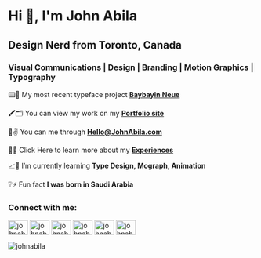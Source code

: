 <h1 align="left">Hi 👋, I'm John Abila</h1>
<h2 align="left">Design Nerd from Toronto, Canada</h2>

<h3 align="left">Visual Communications | Design | Branding | Motion Graphics | Typography</h3>

⌨️🎨 My most recent typeface project <a href="https://www.kickstarter.com/projects/johnabila/baybayin-neue-the-modern-font-of-a-ancient-filipino-script?ref=6bbj9u&token=9c1f4c44" target="_blank">**Baybayin Neue**</a>

🖍🗂 You can view my work on my <a href="https://johnabila.com/" target="_blank">**Portfolio site**</a>

📨✌️ You can me through **Hello@JohnAbila.com**

🔗📄 Click Here to learn more about my <a href="https://johnabila.com/](https://www.linkedin.com/in/johnabila/" target="_blank">**Experiences**</a>

📈📑 I’m currently learning **Type Design, Mograph, Animation**

❔⚡ Fun fact **I was born in Saudi Arabia**

<h3 align="left">Connect with me:</h3>
<p align="left">
<a href="https://twitter.com/johnabiladesign" target="blank"><img align="center" src="https://raw.githubusercontent.com/rahuldkjain/github-profile-readme-generator/master/src/images/icons/Social/twitter.svg" alt="johnabiladesign" height="30" width="40" /></a>
<a href="https://linkedin.com/in/johnabila" target="blank"><img align="center" src="https://raw.githubusercontent.com/rahuldkjain/github-profile-readme-generator/master/src/images/icons/Social/linked-in-alt.svg" alt="johnabila" height="30" width="40" /></a>
<a href="https://instagram.com/johnabiladesign" target="blank"><img align="center" src="https://raw.githubusercontent.com/rahuldkjain/github-profile-readme-generator/master/src/images/icons/Social/instagram.svg" alt="johnabiladesign" height="30" width="40" /></a>
<a href="https://dribbble.com/johnabila" target="blank"><img align="center" src="https://raw.githubusercontent.com/rahuldkjain/github-profile-readme-generator/master/src/images/icons/Social/dribbble.svg" alt="johnabila" height="30" width="40" /></a>
<a href="https://www.behance.net/johnabila" target="blank"><img align="center" src="https://raw.githubusercontent.com/rahuldkjain/github-profile-readme-generator/master/src/images/icons/Social/behance.svg" alt="johnabila" height="30" width="40" /></a>
<a href="https://www.youtube.com/c/johnabila" target="blank"><img align="center" src="https://raw.githubusercontent.com/rahuldkjain/github-profile-readme-generator/master/src/images/icons/Social/youtube.svg" alt="johnabila" height="30" width="40" /></a>
</p>
<p align="left"> <img src="https://komarev.com/ghpvc/?username=johnabila&label=Profile%20views&color=0e75b6&style=flat" alt="johnabila" /> </p>
